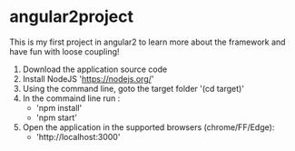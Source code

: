 # angular2project
This is my first project in angular2 to learn more about the framework and have fun with loose coupling!

1. Download the application source code
1. Install NodeJS 'https://nodejs.org/'
1. Using the command line, goto the target folder '(cd target)'
1. In the commaind line run :
      * 'npm install'
      * 'npm start'
1. Open the application in the supported browsers (chrome/FF/Edge):
      * 'http://localhost:3000'
